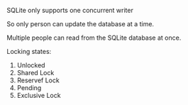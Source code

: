 SQLite only supports one concurrent writer

So only person can update the database at a time.

Multiple people can read from the SQLite database at once.

Locking states:
1. Unlocked
2. Shared Lock
3. Reservef Lock
4. Pending
5. Exclusive Lock

